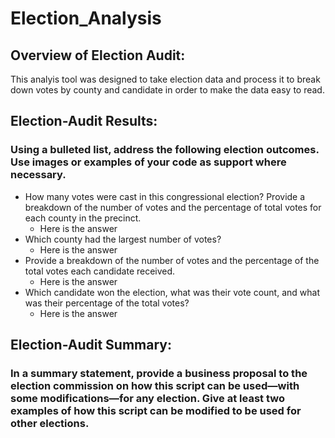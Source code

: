 # Election_Analysis

## Overview of Election Audit: 
This analyis tool was designed to take election data and process it to break down votes by county and candidate in order to make the data easy to read.

## Election-Audit Results: 
### Using a bulleted list, address the following election outcomes. Use images or examples of your code as support where necessary.

* How many votes were cast in this congressional election?
  Provide a breakdown of the number of votes and the percentage of total votes for each county in the precinct.
  * Here is the answer
* Which county had the largest number of votes?
  * Here is the answer
* Provide a breakdown of the number of votes and the percentage of the total votes each candidate received.
  * Here is the answer
* Which candidate won the election, what was their vote count, and what was their percentage of the total votes?
  * Here is the answer
  
## Election-Audit Summary: 
### In a summary statement, provide a business proposal to the election commission on how this script can be used—with some modifications—for any election. Give at least two examples of how this script can be modified to be used for other elections.

